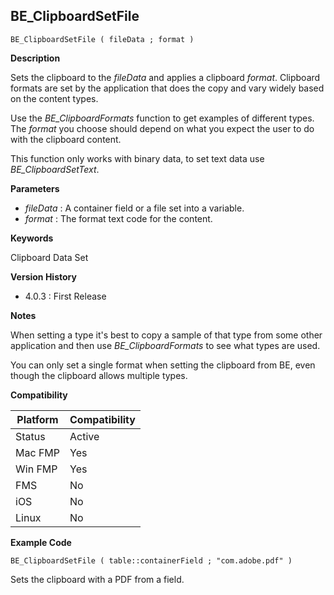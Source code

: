 ## BE_ClipboardSetFile

    BE_ClipboardSetFile ( fileData ; format )

**Description**  

Sets the clipboard to the *fileData* and applies a clipboard *format*. Clipboard formats are set by the application that does the copy and vary widely based on the content types.

Use the *BE_ClipboardFormats* function to get examples of different types. The *format* you choose should depend on what you expect the user to do with the clipboard content.

This function only works with binary data, to set text data use *BE_ClipboardSetText*.

**Parameters**

* *fileData* : A container field or a file set into a variable.
* *format* : The format text code for the content.

**Keywords**  

Clipboard Data Set

**Version History**

* 4.0.3 : First Release

**Notes**

When setting a type it's best to copy a sample of that type from some other application and then use *BE_ClipboardFormats* to see what types are used.

You can only set a single format when setting the clipboard from BE, even though the clipboard allows multiple types.

**Compatibility** 

| Platform | Compatibility |
|-----------|-----------|
| Status | Active |  
| Mac FMP | Yes  |  
| Win FMP | Yes  |  
| FMS | No |  
| iOS | No  |  
| Linux | No  |  

**Example Code**

	BE_ClipboardSetFile ( table::containerField ; "com.adobe.pdf" )

Sets the clipboard with a PDF from a field.
